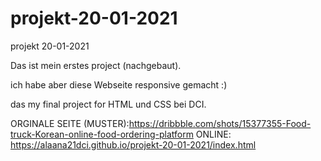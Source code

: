 # projekt-20-01-2021
projekt 20-01-2021

Das ist mein erstes project (nachgebaut).

ich habe aber diese Webseite responsive gemacht :)

das my final project for HTML und CSS bei DCI.


ORGINALE SEITE (MUSTER):https://dribbble.com/shots/15377355-Food-truck-Korean-online-food-ordering-platform
ONLINE: https://alaana21dci.github.io/projekt-20-01-2021/index.html
